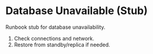 # Database Unavailable (Stub)

Runbook stub for database unavailability.

1. Check connections and network.
2. Restore from standby/replica if needed.
